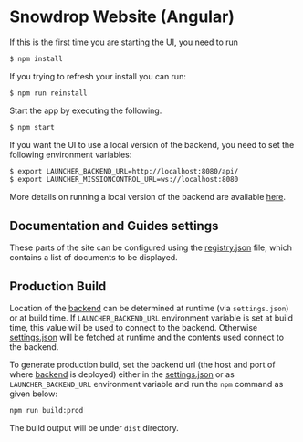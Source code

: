 Snowdrop Website (Angular)
=====================

If this is the first time you are starting the UI, you need to run

```bash
$ npm install
```

If you trying to refresh your install you can run:

```bash
$ npm run reinstall
```

Start the app by executing the following.

```bash
$ npm start
```

If you want the UI to use a local version of the backend, you need to set the following environment variables:

```bash   
$ export LAUNCHER_BACKEND_URL=http://localhost:8080/api/
$ export LAUNCHER_MISSIONCONTROL_URL=ws://localhost:8080
```

More details on running a local version of the backend are available [here][2].

## Documentation and Guides settings

These parts of the site can be configured using the [registry.json][3] file, which contains a list of documents to be displayed.

## Production Build

Location of the [backend][2] can be determined at runtime (via `settings.json`) or at build time.
If `LAUNCHER_BACKEND_URL` environment variable is set at build time, this value will be used to connect to the backend.
Otherwise [settings.json][1] will be fetched at runtime and the contents used connect to the backend.

To generate production build, set the backend url (the host and port of where
[backend][2] is deployed) either in the [settings.json][1] or as `LAUNCHER_BACKEND_URL` environment variable
and run the `npm` command as given below:

```bash
npm run build:prod
```

The build output will be under `dist` directory.

[1]: https://github.com/snowdrop/snowdrop-site-angular/blob/master/src/assets/settings.json
[2]: https://github.com/fabric8-launcher/launcher-backend
[3]: https://github.com/snowdrop/snowdrop-site-angular/blob/master/src/assets/registry.json
